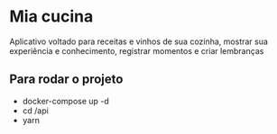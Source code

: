 # Mia cucina

Aplicativo voltado para receitas e vinhos de sua cozinha, mostrar sua experiência e conhecimento, registrar momentos e criar lembranças

## Para rodar o projeto

- docker-compose up -d
- cd /api
- yarn
